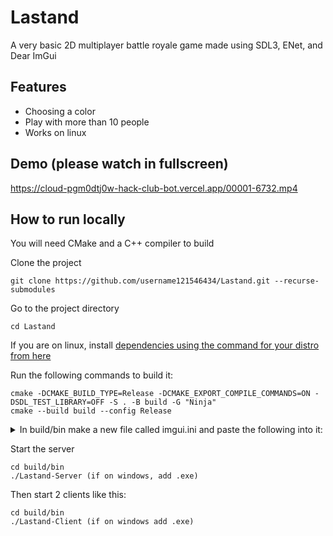 
# Lastand

A very basic 2D multiplayer battle royale game made using SDL3, ENet, and Dear ImGui

## Features

- Choosing a color
- Play with more than 10 people
- Works on linux


## Demo (please watch in fullscreen)



https://cloud-pgm0dtj0w-hack-club-bot.vercel.app/00001-6732.mp4




## How to run locally

You will need CMake and a C++ compiler to build 

Clone the project

```
git clone https://github.com/username121546434/Lastand.git --recurse-submodules
```

Go to the project directory

```
cd Lastand
```

If you are on linux, install [dependencies using the command for your distro from here](https://github.com/libsdl-org/SDL/blob/main/docs/README-linux.md#build-dependencies)

Run the following commands to build it:

```
cmake -DCMAKE_BUILD_TYPE=Release -DCMAKE_EXPORT_COMPILE_COMMANDS=ON -DSDL_TEST_LIBRARY=OFF -S . -B build -G "Ninja"
cmake --build build --config Release
```

<details>
  <summary>
    In build/bin make a new file called imgui.ini and paste the following into it:
  </summary>

```
[Window][Debug##Default]
Pos=120,48
Size=400,400

[Window][Dear ImGui Demo]
Pos=27,27
Size=550,680

[Window][Dear ImGui Demo/ResizableChild_478B81A3]
IsChild=1
Size=499,136

[Window][Dear ImGui Demo/Red_BEEF922B]
IsChild=1
Size=200,100

[Window][Lastand]
Pos=60,60
Size=435,165

[Window][Enter your details]
Pos=57,61
Size=450,205

[Window][Game]
Pos=10,608
Size=278,75

[Window][Events]
Pos=292,608
Size=297,74

[Window][#1 Victory Royale]
Pos=195,3
Size=197,70
```

</details>


Start the server

```
cd build/bin
./Lastand-Server (if on windows, add .exe)
```

Then start 2 clients like this:

```
cd build/bin
./Lastand-Client (if on windows add .exe)
```
